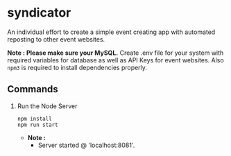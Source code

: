 # syndicator

An individual effort to create a simple event creating app with automated reposting to other event websites.

**Note : Please make sure your MySQL.** Create .env file for your system with required variables for database as well as API Keys for event websites. Also `npm3` is required to install dependencies properly.

## Commands

1. Run the Node Server
   ```
   npm install
   npm run start
   ```
   - **Note :**
      - Server started @ 'localhost:8081'.
